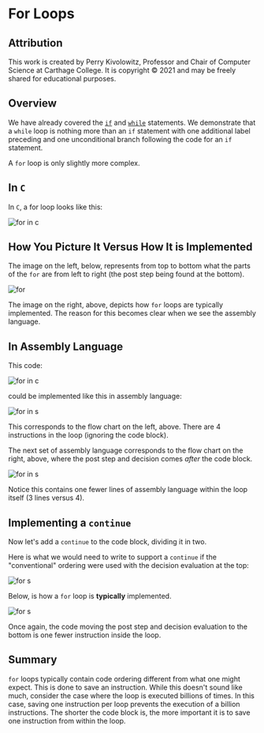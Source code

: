 # For Loops

## Attribution

This work is created by Perry Kivolowitz, Professor and Chair of Computer Science at Carthage College. It is copyright © 2021 and may be freely
shared for educational purposes.

## Overview

We have already covered the [`if`](./if.md) and [`while`](./while.md) statements. We demonstrate that a `while` loop is nothing more than an `if` statement with one additional label preceding and one unconditional branch following the code for an `if` statement.

A `for` loop is only slightly more complex.

## In `C`

In `C`, a for loop looks like this:

![for in c](./for01c.png)

## How You Picture It Versus How It is Implemented

The image on the left, below, represents from top to bottom what the parts of the `for` are from left to right (the post step being found at the bottom).

![for](./for.jpeg)

The image on the right, above, depicts how `for` loops are typically implemented. The reason for this becomes clear when we see the assembly language.

## In Assembly Language

This code:

![for in c](./for02c.png)

could be implemented like this in assembly language:

![for in s](./for03s.png)

This corresponds to the flow chart on the left, above. There are 4 instructions in the loop (ignoring the code block).

The next set of assembly language corresponds to the flow chart on the right, above, where the post step and decision comes *after* the code block.

![for in s](./for04s.png)

Notice this contains one fewer lines of assembly language within the loop itself (3 lines versus 4).

## Implementing a `continue`

Now let's add a `continue` to the code block, dividing it in two. 

Here is what we would need to write to support a `continue` if the "conventional" ordering were used with the decision evaluation at the top:

![for s](./for06s.png)

Below, is how a `for` loop is **typically** implemented.

![for s](./for05s.png)

Once again, the code moving the post step and decision evaluation to the bottom is one fewer instruction inside the loop.

## Summary

`for` loops typically contain code ordering different from what one might expect. This is done to save an instruction. While this doesn't sound like much, consider the case where the loop is executed billions of times. In this case, saving one instruction per loop prevents the execution of a billion instructions.
The shorter the code block is, the more important it is to save one instruction from within the loop.
